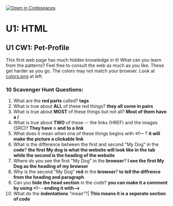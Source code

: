 [![Open in Codespaces](https://classroom.github.com/assets/launch-codespace-2972f46106e565e64193e422d61a12cf1da4916b45550586e14ef0a7c637dd04.svg)](https://classroom.github.com/open-in-codespaces?assignment_repo_id=18001821)
# U1: HTML
## U1 CW1: Pet-Profile
This first web page has much hidden knowledge in it!  What can you learn from the patterns?  Feel free to consult the web as much as you like. These get harder as you go.  The colors may not match your browser. Look at [colors.png](colors.png) at left. 
### 10 Scavenger Hunt Questions:
1. What are the **red parts** called?
**tags**
2. What is true about **ALL** of these red things?
**they all come in pairs**
3. What is true about **MOST** of these things but not all?
**Most of them have a /**
4. What is true about **TWO** of these -- the links (HREF) and the images (SRC)?
**They have = and to a link**
5. What does it mean when one of these things begins with **<!--** ?
**it will make the picture a clickable link**
6. What is the difference between the first and second "My Dog" in the **code**?
**the first My dog is what the website will look like in the tab while the second is the heading of the website**
7. Where do you see the first "My Dog" in the **browser**?
**I see the first My Dog as the heading of my browser**
8. Why is the second "My Dog" **red** in the **browser**?
**to tell the diffrence from the heading and paragraph**
9. Can you **hide the head section** in the code? 
**you can make it a comment by using <!- - ending it with-->**
10. What do the **indentations** "mean"?|
**This means it is a seperate section of code**